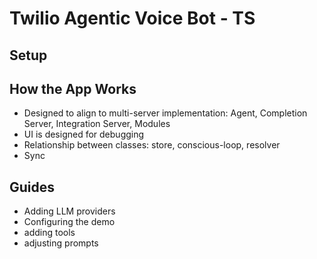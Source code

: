 # Twilio Agentic Voice Bot - TS

## Setup

## How the App Works

- Designed to align to multi-server implementation: Agent, Completion Server, Integration Server, Modules
- UI is designed for debugging
- Relationship between classes: store, conscious-loop, resolver
- Sync

## Guides

- Adding LLM providers
- Configuring the demo
- adding tools
- adjusting prompts
